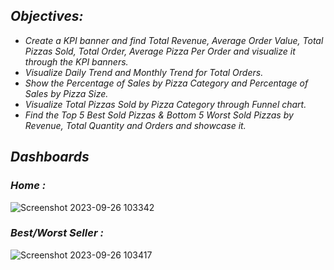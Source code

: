 ## _Objectives:_
* _Create a KPI banner and find Total Revenue, Average Order Value, Total Pizzas Sold, Total Order, Average Pizza Per Order and visualize it through the KPI banners._
* _Visualize Daily Trend and Monthly Trend for Total Orders._
* _Show the Percentage of Sales by Pizza Category and Percentage of Sales by Pizza Size._
* _Visualize Total Pizzas Sold by Pizza Category through Funnel chart._
* _Find the Top 5 Best Sold Pizzas & Bottom 5 Worst Sold Pizzas by Revenue, Total Quantity and Orders and showcase it._
## _Dashboards_
### _Home :_

![Screenshot 2023-09-26 103342](https://github.com/bala-1409/Power-BI-Visualization-Project/assets/136687053/c0914732-972a-4e91-80f5-ee2b4515a2fb)
### _Best/Worst Seller :_

![Screenshot 2023-09-26 103417](https://github.com/bala-1409/Power-BI-Visualization-Project/assets/136687053/eda9bd19-a7a2-453e-9c41-713005ffe10a)
